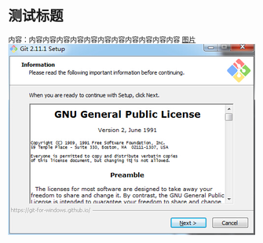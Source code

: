 # 测试标题
内容：内容内容内容内容内容内容内容内容内容内容内容
[图片](https://github.com/smiles0521)
<img src="../img/gitbash01.jpg" />